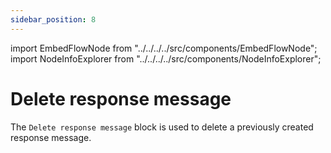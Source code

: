 ```yaml
---
sidebar_position: 8
---
```


import EmbedFlowNode from "../../../../src/components/EmbedFlowNode";
import NodeInfoExplorer from "../../../../src/components/NodeInfoExplorer";

# Delete response message

<EmbedFlowNode type="action_response_delete" />

The `Delete response message` block is used to delete a previously created response message.

<NodeInfoExplorer type="action_response_delete" />
